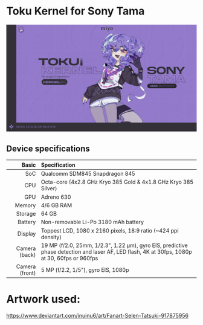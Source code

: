 # Toku Kernel for Sony Tama

![MiyoToku Kernel](https://raw.githubusercontent.com/ekkusa/ekkusa/master/TokuSewen.jpg)

## Device specifications

Basic          | Specification
--------------:|:-------------------------
SoC            | Qualcomm SDM845 Snapdragon 845
CPU            | Octa-core (4x2.8 GHz Kryo 385 Gold & 4x1.8 GHz Kryo 385 Silver)
GPU            | Adreno 630
Memory         | 4/6 GB RAM
Storage        | 64 GB
Battery        | Non-removable Li-Po 3180 mAh battery
Display        | Toppest LCD, 1080 x 2160 pixels, 18:9 ratio (~424 ppi density)
Camera (back)  | 19 MP (f/2.0, 25mm, 1/2.3", 1.22 µm), gyro EIS, predictive phase detection and laser AF, LED flash, 4K at 30fps, 1080p at 30, 60fps or 960fps
Camera (front) | 5 MP (f/2.2, 1/5"), gyro EIS, 1080p       

# Artwork used:
https://www.deviantart.com/inuinu6/art/Fanart-Selen-Tatsuki-917875956
